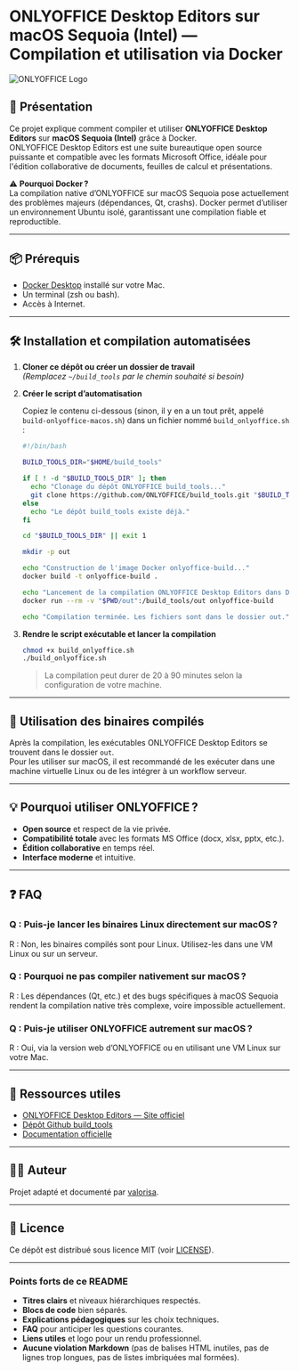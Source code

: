 # ONLYOFFICE Desktop Editors sur macOS Sequoia (Intel) — Compilation et utilisation via Docker

![ONLYOFFICE Logo](https://upload.wikimedia.org/wikipedia/commons/thumb/6/64/ONLYOFFICE_logo_%28default%29.svg/2560px-ONLYOFFICE_logo_%28default%29.svg.png)

## 🚀 Présentation

Ce projet explique comment compiler et utiliser **ONLYOFFICE Desktop Editors** sur **macOS Sequoia (Intel)** grâce à Docker.  
ONLYOFFICE Desktop Editors est une suite bureautique open source puissante et compatible avec les formats Microsoft Office, idéale pour l'édition collaborative de documents, feuilles de calcul et présentations.

⚠️ **Pourquoi Docker ?**  
La compilation native d’ONLYOFFICE sur macOS Sequoia pose actuellement des problèmes majeurs (dépendances, Qt, crashs). Docker permet d’utiliser un environnement Ubuntu isolé, garantissant une compilation fiable et reproductible.

---

## 📦 Prérequis

- [Docker Desktop](https://www.docker.com/products/docker-desktop/) installé sur votre Mac.
- Un terminal (zsh ou bash).
- Accès à Internet.

---

## 🛠️ Installation et compilation automatisées

1. **Cloner ce dépôt ou créer un dossier de travail**  
   *(Remplacez `~/build_tools` par le chemin souhaité si besoin)*

2. **Créer le script d’automatisation**

   Copiez le contenu ci-dessous (sinon, il y en a un tout prêt, appelé `build-onlyoffice-macos.sh`) dans un fichier nommé `build_onlyoffice.sh` :

   ```bash
   #!/bin/bash

   BUILD_TOOLS_DIR="$HOME/build_tools"

   if [ ! -d "$BUILD_TOOLS_DIR" ]; then
     echo "Clonage du dépôt ONLYOFFICE build_tools..."
     git clone https://github.com/ONLYOFFICE/build_tools.git "$BUILD_TOOLS_DIR"
   else
     echo "Le dépôt build_tools existe déjà."
   fi

   cd "$BUILD_TOOLS_DIR" || exit 1

   mkdir -p out

   echo "Construction de l'image Docker onlyoffice-build..."
   docker build -t onlyoffice-build .

   echo "Lancement de la compilation ONLYOFFICE Desktop Editors dans Docker..."
   docker run --rm -v "$PWD/out":/build_tools/out onlyoffice-build

   echo "Compilation terminée. Les fichiers sont dans le dossier out."
   ```

3. **Rendre le script exécutable et lancer la compilation**

   ```bash
   chmod +x build_onlyoffice.sh
   ./build_onlyoffice.sh
   ```

   > La compilation peut durer de 20 à 90 minutes selon la configuration de votre machine.

---

## 📝 Utilisation des binaires compilés

Après la compilation, les exécutables ONLYOFFICE Desktop Editors se trouvent dans le dossier `out`.  
Pour les utiliser sur macOS, il est recommandé de les exécuter dans une machine virtuelle Linux ou de les intégrer à un workflow serveur.

---

## 💡 Pourquoi utiliser ONLYOFFICE ?

- **Open source** et respect de la vie privée.
- **Compatibilité totale** avec les formats MS Office (docx, xlsx, pptx, etc.).
- **Édition collaborative** en temps réel.
- **Interface moderne** et intuitive.

---

## ❓ FAQ

### Q : Puis-je lancer les binaires Linux directement sur macOS ?

R : Non, les binaires compilés sont pour Linux. Utilisez-les dans une VM Linux ou sur un serveur.

### Q : Pourquoi ne pas compiler nativement sur macOS ?

R : Les dépendances (Qt, etc.) et des bugs spécifiques à macOS Sequoia rendent la compilation native très complexe, voire impossible actuellement.

### Q : Puis-je utiliser ONLYOFFICE autrement sur macOS ?

R : Oui, via la version web d’ONLYOFFICE ou en utilisant une VM Linux sur votre Mac.

---

## 📝 Ressources utiles

- [ONLYOFFICE Desktop Editors — Site officiel](https://www.onlyoffice.com/fr/desktop.aspx)
- [Dépôt Github build_tools](https://github.com/ONLYOFFICE/build_tools)
- [Documentation officielle](https://helpcenter.onlyoffice.com/)

---

## 🧑‍💻 Auteur

Projet adapté et documenté par [valorisa](https://github.com/valorisa).

---

## 📄 Licence

Ce dépôt est distribué sous licence MIT (voir [LICENSE](LICENSE)).

---

### Points forts de ce README

- **Titres clairs** et niveaux hiérarchiques respectés.
- **Blocs de code** bien séparés.
- **Explications pédagogiques** sur les choix techniques.
- **FAQ** pour anticiper les questions courantes.
- **Liens utiles** et logo pour un rendu professionnel.
- **Aucune violation Markdown** (pas de balises HTML inutiles, pas de lignes trop longues, pas de listes imbriquées mal formées).
